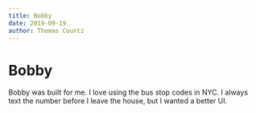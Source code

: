 ```yaml
---
title: Bobby
date: 2019-09-19
author: Thomas Countz
---
```


# Bobby

Bobby was built for me. I love using the bus stop codes in NYC. I always text the number before I leave the house, but I wanted a better UI.
